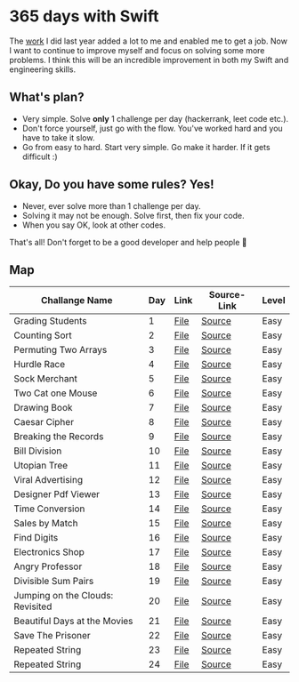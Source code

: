 # 365 days with Swift

The <a href="https://github.com/devmehmetates/365-day-of-code">work</a> I did last year added a lot to me and enabled me to get a job. Now I want to continue to improve myself and focus on solving some more problems. I think this will be an incredible improvement in both my Swift and engineering skills.

## What's plan?
- Very simple. Solve **only** 1 challenge per day (hackerrank, leet code etc.).
- Don't force yourself, just go with the flow. You've worked hard and you have to take it slow.
- Go from easy to hard. Start very simple. Go make it harder. If it gets difficult :)

## Okay, Do you have some rules? Yes! 
- Never, ever solve more than 1 challenge per day.
- Solving it may not be enough. Solve first, then fix your code.
- When you say OK, look at other codes.

That's all! Don't forget to be a good developer and help people 🙂

## Map
| Challange Name   | Day | Link | Source-Link | Level |
| --------------   | --- | ---- | ----------- | ----- |
| Grading Students | 1 | <a href="https://github.com/devmehmetates/365-Days-Algorithm-With-Swift/blob/main/Easy/Grading%20Students.playground/Contents.swift"> File </a> | <a href="https://www.hackerrank.com/challenges/grading/problem"> Source </a> | Easy |
| Counting Sort | 2 | <a href="https://github.com/devmehmetates/365-Days-Algorithm-With-Swift/blob/main/Easy/Counting%20Sort.playground/Contents.swift"> File </a> | <a href="https://www.hackerrank.com/challenges/one-month-preparation-kit-countingsort1/problem"> Source </a> | Easy |
| Permuting Two Arrays | 3 | <a href="https://github.com/devmehmetates/365-Days-Algorithm-With-Swift/blob/main/Easy/Two%20Arrays.playground/Contents.swift"> File </a> | <a href="https://www.hackerrank.com/challenges/one-month-preparation-kit-two-arrays/problem"> Source </a> | Easy |
| Hurdle Race | 4 | <a href="https://github.com/devmehmetates/365-Days-Algorithm-With-Swift/blob/main/Easy/Hurdle%20Race.playground/Contents.swift"> File </a> | <a href="https://www.hackerrank.com/challenges/the-hurdle-race/problem"> Source </a> | Easy |
| Sock Merchant | 5 | <a href="https://github.com/devmehmetates/365-Days-Algorithm-With-Swift/blob/main/Easy/Sock%20Merchant.playground/Contents.swift"> File </a> | <a href="https://www.hackerrank.com/challenges/one-month-preparation-kit-sock-merchant/problem"> Source </a> | Easy |
| Two Cat one Mouse | 6 | <a href="https://github.com/devmehmetates/365-Days-Algorithm-With-Swift/blob/main/Easy/Cats%20and%20a%20Mouse%20.playground/Contents.swift"> File </a> | <a href="https://www.hackerrank.com/challenges/cats-and-a-mouse/problem"> Source </a> | Easy |
| Drawing Book | 7 | <a href="https://github.com/devmehmetates/365-Days-Algorithm-With-Swift/blob/main/Easy/Drawing%20Book.playground/Contents.swift"> File </a> | <a href="https://www.hackerrank.com/challenges/one-month-preparation-kit-drawing-book/problem"> Source </a> | Easy |
| Caesar Cipher | 8 | <a href="https://github.com/devmehmetates/365-Days-Algorithm-With-Swift/blob/main/Easy/Caesar%20Cipher.playground/Contents.swift"> File </a> | <a href="https://www.hackerrank.com/challenges/one-month-preparation-kit-caesar-cipher-1/problem"> Source </a> | Easy |
| Breaking the Records | 9 | <a href="https://github.com/devmehmetates/365-Days-Algorithm-With-Swift/blob/main/Easy/Breaking%20the%20Records.playground/Contents.swift"> File </a> | <a href="https://www.hackerrank.com/challenges/breaking-best-and-worst-records/problem"> Source </a> | Easy |
| Bill Division | 10 | <a href="https://github.com/devmehmetates/365-Days-Algorithm-With-Swift/blob/main/Easy/Bill%20Division.playground/Contents.swift"> File </a> | <a href="https://www.hackerrank.com/challenges/bon-appetit/problem"> Source </a> | Easy |
| Utopian Tree | 11 | <a href="https://github.com/devmehmetates/365-Days-Algorithm-With-Swift/blob/main/Easy/Utopian%20Tree.playground/Contents.swift"> File </a> | <a href="https://www.hackerrank.com/challenges/utopian-tree/problem"> Source </a> | Easy |
| Viral Advertising | 12 | <a href="https://github.com/devmehmetates/365-Days-Algorithm-With-Swift/blob/main/Easy/Viral%20Advertising.playground/Contents.swift"> File </a> | <a href="https://www.hackerrank.com/challenges/strange-advertising/problem"> Source </a> | Easy |
| Designer Pdf Viewer | 13 | <a href="https://github.com/devmehmetates/365-Days-Algorithm-With-Swift/blob/main/Easy/Designer%20PDF%20Viewer.playground/Contents.swift"> File </a> | <a href="https://www.hackerrank.com/challenges/designer-pdf-viewer/problem"> Source </a> | Easy |
| Time Conversion | 14 | <a href="https://github.com/devmehmetates/365-Days-Algorithm-With-Swift/blob/main/Easy/Time%20Conversion.playground/Contents.swift"> File </a> | <a href="https://www.hackerrank.com/challenges/time-conversion/problem"> Source </a> | Easy |
| Sales by Match | 15 | <a href="https://github.com/devmehmetates/365-Days-Algorithm-With-Swift/blob/main/Easy/Sales%20by%20Match.playground/Contents.swift"> File </a> | <a href="https://www.hackerrank.com/challenges/sock-merchant/problem"> Source </a> | Easy |
| Find Digits | 16 | <a href="https://github.com/devmehmetates/365-Days-Algorithm-With-Swift/blob/main/Easy/Find%20Digits.playground/Contents.swift"> File </a> | <a href="https://www.hackerrank.com/challenges/find-digits/problem"> Source </a> | Easy |
| Electronics Shop | 17 | <a href="https://github.com/devmehmetates/365-Days-Algorithm-With-Swift/blob/main/Easy/Electronics%20Shop.playground/Contents.swift"> File </a> | <a href="https://www.hackerrank.com/challenges/electronics-shop/problem"> Source </a> | Easy |
| Angry Professor | 18 | <a href="https://github.com/devmehmetates/365-Days-Algorithm-With-Swift/blob/main/Easy/Angry%20Professor.playground/Contents.swift"> File </a> | <a href="https://www.hackerrank.com/challenges/angry-professor/problem"> Source </a> | Easy |
| Divisible Sum Pairs | 19 | <a href="https://github.com/devmehmetates/365-Days-Algorithm-With-Swift/blob/main/Easy/Divisible%20Sum%20Pairs.playground/Contents.swift"> File </a> | <a href="https://www.hackerrank.com/challenges/divisible-sum-pairs/problem"> Source </a> | Easy |
| Jumping on the Clouds: Revisited | 20 | <a href="https://github.com/devmehmetates/365-Days-Algorithm-With-Swift/blob/main/Easy/Jumping%20on%20the%20Clouds%20Revisited.playground/Contents.swift"> File </a> | <a href="https://www.hackerrank.com/challenges/jumping-on-the-clouds-revisited/problem"> Source </a> | Easy |
| Beautiful Days at the Movies | 21 | <a href="https://github.com/devmehmetates/365-Days-Algorithm-With-Swift/blob/main/Easy/Beautiful%20Days%20at%20the%20Movies.playground/Contents.swift"> File </a> | <a href="https://www.hackerrank.com/challenges/beautiful-days-at-the-movies/problem"> Source </a> | Easy |
| Save The Prisoner | 22 | <a href="https://github.com/devmehmetates/365-Days-Algorithm-With-Swift/blob/main/Easy/Save%20the%20Prisoner.playground/Contents.swift"> File </a> | <a href="https://www.hackerrank.com/challenges/save-the-prisoner/problem"> Source </a> | Easy |
| Repeated String | 23 | <a href="https://github.com/devmehmetates/365-Days-Algorithm-With-Swift/blob/main/Easy/Repeated%20String.playground/Contents.swift"> File </a> | <a href="https://www.hackerrank.com/challenges/repeated-string/problem"> Source </a> | Easy |
| Repeated String | 24 | <a href="https://github.com/devmehmetates/365-Days-Algorithm-With-Swift/blob/main/Easy/Cut%20the%20sticks.playground/Contents.swift"> File </a> | <a href="https://www.hackerrank.com/challenges/cut-the-sticks/problem"> Source </a> | Easy |
